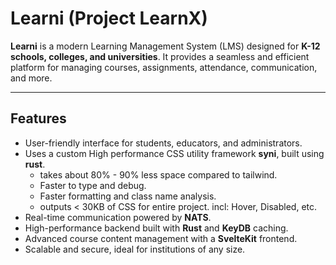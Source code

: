 # Learni (Project LearnX)

**Learni** is a modern Learning Management System (LMS) designed for **K-12 schools, colleges, and universities**. It provides a seamless and efficient platform for managing courses, assignments, attendance, communication, and more.

---

## Features
- User-friendly interface for students, educators, and administrators.  
- Uses a custom High performance CSS utility framework **syni**, built using **rust**. 
    - takes about 80% - 90% less space compared to tailwind.
    - Faster to type and debug.
    - Faster formatting and class name analysis.
    - outputs < 30KB of CSS for entire project. incl: Hover, Disabled, etc.
- Real-time communication powered by **NATS**.  
- High-performance backend built with **Rust** and **KeyDB** caching.  
- Advanced course content management with a **SvelteKit** frontend.  
- Scalable and secure, ideal for institutions of any size.
